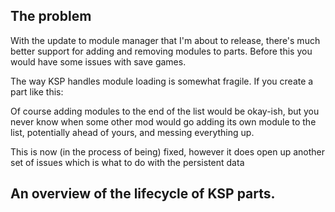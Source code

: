 ## The problem

With the update to module manager that I'm about to release, there's much better support for adding and removing modules to parts. Before this you would have some issues with save games.

The way KSP handles module loading is somewhat fragile. If you create a part like this:



Of course adding modules to the end of the list would be okay-ish, but you never know when some other mod would go adding its own module to the list, potentially ahead of yours, and messing everything up.

This is now (in the process of being) fixed, however it does open up another set of issues which is what to do with the persistent data 

## An overview of the lifecycle of KSP parts.

